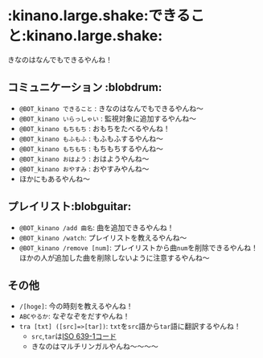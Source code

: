 # :kinano.large.shake:できること:kinano.large.shake:
きなのはなんでもできるやんね！
## コミュニケーション :blobdrum:
- `@BOT_kinano できること` : きなのはなんでもできるやんね～
- `@BOT_kinano いらっしゃい` : 監視対象に追加するやんね～
- `@BOT_kinano もちもち` : おもちをたべるやんね！
- `@BOT_kinano もふもふ` : もふもふするやんね～
- `@BOT_kinano もちもち` : もちもちするやんね～
- `@BOT_kinano おはよう` : おはようやんね～
- `@BOT_kinano おやすみ` : おやすみやんね～
- ほかにもあるやんね～
## プレイリスト:blobguitar:
- `@BOT_kinano /add 曲名`: 曲を追加できるやんね！
- `@BOT_kinano /watch`: プレイリストを教えるやんね～
- `@BOT_kinano /remove [num]`: プレイリストから曲`num`を削除できるやんね！ほかの人が追加した曲を削除しないように注意するやんね～
## その他
- `/[hoge]`: 今の時刻を教えるやんね！
- `ABCやるか`: なぞなぞをだすやんね！
- `tra [txt] ([src]=>[tar])`: `txt`を`src`語から`tar`語に翻訳するやんね！
    - `src`,`tar`は[ISO 639-1コード](https://ja.wikipedia.org/wiki/ISO_639-1%E3%82%B3%E3%83%BC%E3%83%89%E4%B8%80%E8%A6%A7)
    - きなのはマルチリンガルやんね～～～～